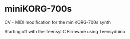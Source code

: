 # miniKORG-700s
CV - MIDI modification for the miniKORG-700s synth

Starting off with the TeensyLC Firmware using Teensyduino
